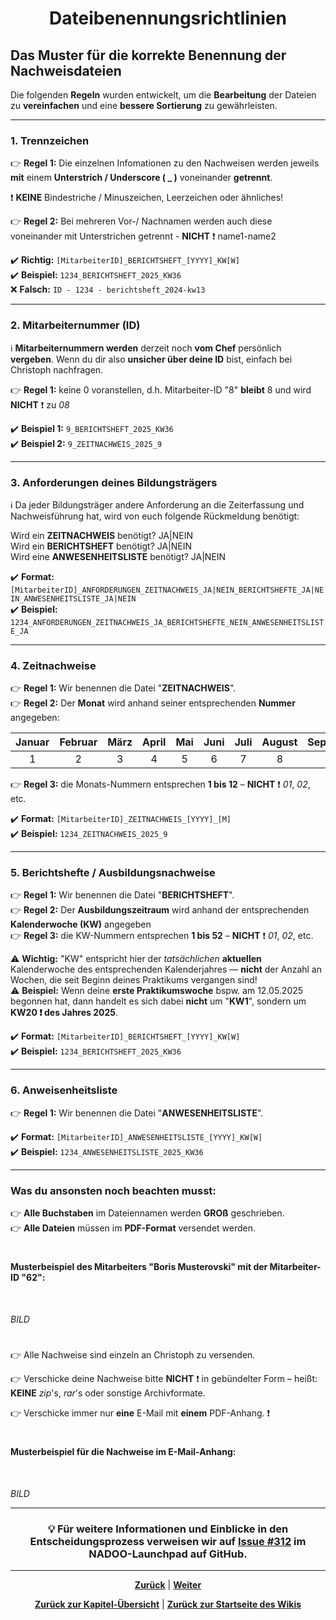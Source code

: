 # <p align="center">Dateibenennungsrichtlinien</p>

## Das Muster für die korrekte Benennung der Nachweisdateien

Die folgenden **Regeln** wurden entwickelt, um die **Bearbeitung** der Dateien zu **vereinfachen** und eine **bessere Sortierung** zu gewährleisten.

---

### 1. Trennzeichen

👉 **Regel 1:** Die einzelnen Infomationen zu den Nachweisen werden jeweils **mit** einem **Unterstrich / Underscore ( _ )** voneinander **getrennt**.<br>

❗ <strong>KEINE</strong> Bindestriche / Minuszeichen, Leerzeichen oder ähnliches!

👉 **Regel 2:** Bei mehreren Vor-/ Nachnamen werden auch diese voneinander mit Unterstrichen getrennt - **NICHT** ❗ name1-name2<br>

✔️ **Richtig:** `[MitarbeiterID]_BERICHTSHEFT_[YYYY]_KW[W]`<br>
✔️ **Beispiel:** `1234_BERICHTSHEFT_2025_KW36`<br>
❌ **Falsch:** `ID - 1234 - berichtsheft_2024-kw13`

---

### 2. Mitarbeiternummer (ID) 

ℹ️ **Mitarbeiternummern werden** derzeit noch **vom Chef** persönlich **vergeben**. Wenn du dir also **unsicher über deine ID** bist, einfach bei Christoph nachfragen.

👉 **Regel 1:** keine 0 voranstellen, d.h. Mitarbeiter-ID "8" **bleibt** 8 und wird **NICHT** ❗ zu _08_<br>

✔️ **Beispiel 1:** `9_BERICHTSHEFT_2025_KW36`<br>
✔️ **Beispiel 2:** `9_ZEITNACHWEIS_2025_9`

---

### 3. Anforderungen deines Bildungsträgers

ℹ️ Da jeder Bildungsträger andere Anforderung an die Zeiterfassung und Nachweisführung hat, wird von euch folgende Rückmeldung benötigt:

Wird ein **ZEITNACHWEIS** benötigt? JA|NEIN<br>
Wird ein **BERICHTSHEFT** benötigt? JA|NEIN<br>
Wird eine **ANWESENHEITSLISTE** benötigt? JA|NEIN<br>

✔️ **Format:** `[MitarbeiterID]_ANFORDERUNGEN_ZEITNACHWEIS_JA|NEIN_BERICHTSHEFTE_JA|NEIN_ANWESENHEITSLISTE_JA|NEIN`<br>
✔️ **Beispiel:** `1234_ANFORDERUNGEN_ZEITNACHWEIS_JA_BERICHTSHEFTE_NEIN_ANWESENHEITSLISTE_JA`

---

### 4. Zeitnachweise

👉 **Regel 1:** Wir benennen die Datei "**ZEITNACHWEIS**". <br>
👉 **Regel 2:** Der **Monat** wird anhand seiner entsprechenden **Nummer** angegeben: <br>

| Januar | Februar | März | April | Mai | Juni | Juli | August | September | Oktober | November | Dezember |
|:------:|:-------:|:----:|:-----:|:---:|:----:|:----:|:------:|:---------:|:-------:|:--------:|:--------:|
|   1    |    2    |  3   |   4   |  5  |  6   |  7   |   8    |     9     |   10    |    11    |    12    |

👉 **Regel 3:** die Monats-Nummern entsprechen **1 bis 12** – **NICHT** ❗ _01_, _02_, etc.

✔️ **Format:**    `[MitarbeiterID]_ZEITNACHWEIS_[YYYY]_[M]`<br>
✔️ **Beispiel:** `1234_ZEITNACHWEIS_2025_9`<br>

---

### 5. Berichtshefte / Ausbildungsnachweise

👉 **Regel 1:** Wir benennen die Datei "**BERICHTSHEFT**".<br>
👉 **Regel 2:** Der **Ausbildungszeitraum** wird anhand der entsprechenden **Kalenderwoche (KW)** angegeben<br>
👉 **Regel 3:** die KW-Nummern entsprechen **1 bis 52** – **NICHT** ❗ _01_, _02_, etc.<br>

 ⚠️ **Wichtig:** "KW" entspricht hier der *tatsächlichen* **aktuellen** Kalenderwoche des entsprechenden Kalenderjahres — **nicht** der Anzahl an Wochen, die seit Beginn deines Praktikums vergangen sind!<br>
 ⚠️ **Beispiel:** Wenn deine **erste Praktikumswoche** bspw. am 12.05.2025 begonnen hat, dann handelt es sich dabei **nicht** um "**KW1**", sondern um **KW20 ❗ des Jahres 2025**.<br>

✔️ **Format:** `[MitarbeiterID]_BERICHTSHEFT_[YYYY]_KW[W]`<br>
✔️ **Beispiel:** `1234_BERICHTSHEFT_2025_KW36`<br>

---

### 6. Anweisenheitsliste

👉 **Regel 1:** Wir benennen die Datei "**ANWESENHEITSLISTE**".<br>

✔️ **Format:** `[MitarbeiterID]_ANWESENHEITSLISTE_[YYYY]_KW[W]`<br>
✔️ **Beispiel:** `1234_ANWESENHEITSLISTE_2025_KW36`<br>

---

### Was du ansonsten noch beachten musst:

👉 **Alle Buchstaben** im Dateiennamen werden **GROß** geschrieben. <br>
👉 **Alle Dateien** müssen im **PDF-Format** versendet werden. <br>

#

#### Musterbeispiel des Mitarbeiters "Boris Musterovski" mit der Mitarbeiter-ID "62":
<br>

_BILD_

#

👉 Alle Nachweise sind einzeln an Christoph zu versenden.

👉 Verschicke deine Nachweise bitte **NICHT** ❗ in gebündelter Form – heißt: **KEINE** _zip_'s, _rar_'s oder sonstige Archivformate.

👉 Verschicke immer nur **eine** E-Mail mit **einem** PDF-Anhang. ❗

#

#### Musterbeispiel für die Nachweise im E-Mail-Anhang:
<br>

_BILD_

---

<h3 align="center">💡 Für weitere Informationen und Einblicke in den Entscheidungsprozess verweisen wir auf <a href="https://github.com/NADOOIT/NADOO-Launchpad/issues/312">Issue #312</a> im NADOO-Launchpad auf GitHub.</h3>

---

<p align="center">
<a href="/docs/01-organisation/03-zeit_und_ausbildungsnachweise/01-beispiele/README.md"><strong>Zurück</strong></a> | 
<a href="/docs/01-organisation/03-zeit_und_ausbildungsnachweise/03-ueberpruefung/README.md"><strong>Weiter</strong></a>
</p>

<p align="center">
<a href="/docs/01-organisation/03-zeit_und_ausbildungsnachweise/README.md/#dieses-thema-beinhaltet-folgende-kapitel"><strong>Zurück zur Kapitel-Übersicht</strong></a> | <a href="/docs/00-willkommen/README.md"><strong>Zurück zur Startseite des Wikis</strong></a>
</p>
